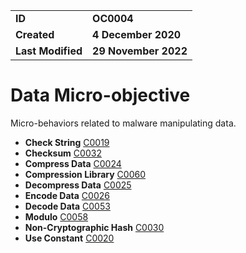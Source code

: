 <table>
<tr>
<td><b>ID</b></td>
<td><b>OC0004</b></td>
</tr>
<td><b>Created</b></td>
<td><b>4 December 2020</b></td>
</tr>
<tr>
<td><b>Last Modified</b></td>
<td><b>29 November 2022</b></td>
</tr>
</table>


# Data Micro-objective

Micro-behaviors related to malware manipulating data.

* **Check String** [C0019](../data/check-string.md)
* **Checksum** [C0032](../data/checksum.md)
* **Compress Data** [C0024](../data/compress-data.md)
* **Compression Library** [C0060](../data/compression-library.md)
* **Decompress Data** [C0025](../data/decompress-data.md)
* **Encode Data** [C0026](../data/encode-data.md)
* **Decode Data** [C0053](../data/decode-data.md)
* **Modulo** [C0058](../data/modulo.md)
* **Non-Cryptographic Hash** [C0030](../data/noncryptographic-hash.md)
* **Use Constant** [C0020](../data/use-constant.md)